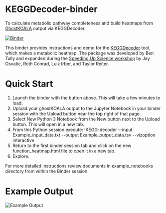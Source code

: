 # KEGGDecoder-binder
To calculate metabolic pathway completeness and build heatmaps from [GhostKOALA](https://www.kegg.jp/ghostkoala/) output via KEGGDecoder.

[![Binder](https://mybinder.org/badge_logo.svg)](https://mybinder.org/v2/gh/rotheconrad/KEGGDecoder-binder/master)

This binder provides instructions and demo for the [KEGGDecoder](https://github.com/bjtully/BioData/tree/master/KEGGDecoder) tool, which makes a metabolic heatmap. The package was developed by Ben Tully and expanded during the [Speeding Up Science workshop](https://speeding-up-science-workshops.github.io/speeding-up-science/) by Jay Osvatic, Roth Conrad, Luiz Irber, and Taylor Reiter. 

# Quick Start
1) Launch the binder with the button above. This will take a few minutes to load.
2) Upload your ghostKOALA output to the Jupyter Notebook in your binder session with the Upload button near the top right of that page.
3) Select New Python 3 Notebook from the New button next to the Upload button. This will open in a new tab.
4) From this Python session execute: !KEGG-decoder --input Example_input_data.txt --output Example_output_data.tsv --vizoption interactive
5) Return to the first binder session tab and click on the new function_heatmap.html file to open it in a new tab.
6) Explore.

For more detailed instructions review documents in example_notebooks directory from within the Binder session.

# Example Output
![Example Output](Example_Output_Image.png)
